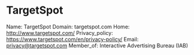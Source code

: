 
# TargetSpot

Name: TargetSpot
Domain: targetspot.com
Home: http://www.targetspot.com/
Privacy_policy: https://www.targetspot.com/en/privacy-policy/
Email: privacy@targetspot.com
Member_of: Interactive Advertising Bureau (IAB)

